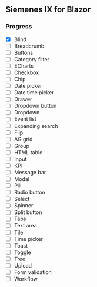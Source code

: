 ## Siemenes IX for Blazor

### Progress

- [x] Blind
- [ ] Breadcrumb
- [ ] Buttons
- [ ] Category filter
- [ ] ECharts
- [ ] Checkbox
- [ ] Chip
- [ ] Date picker
- [ ] Date time picker
- [ ] Drawer
- [ ] Dropdown button
- [ ] Dropdown
- [ ] Event list
- [ ] Expanding search
- [ ] Flip
- [ ] AG grid
- [ ] Group
- [ ] HTML table
- [ ] Input
- [ ] KPI
- [ ] Message bar
- [ ] Modal
- [ ] Pill
- [ ] Radio button
- [ ] Select
- [ ] Spinner
- [ ] Split button
- [ ] Tabs
- [ ] Text area
- [ ] Tile
- [ ] Time picker
- [ ] Toast
- [ ] Toggle
- [ ] Tree
- [ ] Upload
- [ ] Form validation
- [ ] Workflow
